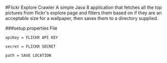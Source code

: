 #Flickr Explore Crawler
 A simple Java 8 application that fetches all the top pictures from flickr's explore page and filters them based on if 
 they are an acceptable size for a wallpaper, then saves them to a directory supplied.  

###setup.properties File
````
apiKey = FLICKR API KEY

secret = FLICKR SECRET

path = SAVE LOCATION